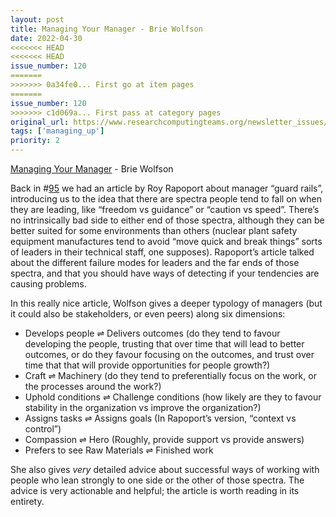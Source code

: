 ```yaml
---
layout: post
title: Managing Your Manager - Brie Wolfson
date: 2022-04-30
<<<<<<< HEAD
<<<<<<< HEAD
issue_number: 120
=======
>>>>>>> 0a34fe0... First go at item pages
=======
issue_number: 120
>>>>>>> c1d069a... First pass at category pages
original_url: https://www.researchcomputingteams.org/newsletter_issues/0120
tags: ['managing_up']
priority: 2
---
```


<!-- markdownlint-disable MD033 -->
<!-- markdownlint-disable MD041 -->
<!-- markdownlint-disable MD049 -->

[Managing Your Manager](https://every.to/superorganizers/managing-your-manager) - Brie Wolfson

Back in #[95](https://www.researchcomputingteams.org/newsletter_issues/0095) we had an article by Roy Rapoport about manager “guard rails”, introducing us to the idea that there are spectra people tend to fall on when they are leading, like “freedom vs guidance” or “caution vs speed”.  There’s no intrinsically bad side to either end of those spectra, although they can be better suited for some environments than others (nuclear plant safety equipment manufactures tend to avoid “move quick and break things” sorts of leaders in their technical staff, one supposes).  Rapoport’s article talked about the different failure modes for leaders and the far ends of those spectra, and that you should have ways of detecting if your tendencies are causing problems.

In this really nice article, Wolfson gives a deeper typology of managers (but it could also be stakeholders, or even peers) along six dimensions:

- Develops people  ⇌ Delivers outcomes (do they tend to favour developing the people, trusting that over time that will lead to better outcomes, or do they favour focusing on the outcomes, and trust over time that that will provide opportunities for people growth?)
- Craft ⇌ Machinery (do they tend to preferentially focus on the work, or the processes around the work?)
- Uphold conditions ⇌ Challenge conditions (how likely are they to favour stability in the organization vs improve the organization?)
- Assigns tasks ⇌ Assigns goals (In Rapoport’s version, “context vs control”)
- Compassion ⇌ Hero (Roughly, provide support vs provide answers)
- Prefers to see Raw Materials ⇌ Finished work

She also gives *very* detailed advice about successful ways of working with people who lean strongly to one side or the other of those spectra.  The advice is very actionable and helpful; the article is worth reading in its entirety.
